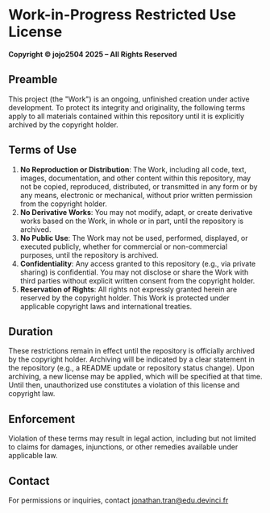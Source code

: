# Work-in-Progress Restricted Use License

**Copyright © jojo2504 2025 – All Rights Reserved**

## Preamble  
This project (the "Work") is an ongoing, unfinished creation under active development. To protect its integrity and originality, the following terms apply to all materials contained within this repository until it is explicitly archived by the copyright holder.

## Terms of Use  
1. **No Reproduction or Distribution**: The Work, including all code, text, images, documentation, and other content within this repository, may not be copied, reproduced, distributed, or transmitted in any form or by any means, electronic or mechanical, without prior written permission from the copyright holder.  
2. **No Derivative Works**: You may not modify, adapt, or create derivative works based on the Work, in whole or in part, until the repository is archived.  
3. **No Public Use**: The Work may not be used, performed, displayed, or executed publicly, whether for commercial or non-commercial purposes, until the repository is archived.  
4. **Confidentiality**: Any access granted to this repository (e.g., via private sharing) is confidential. You may not disclose or share the Work with third parties without explicit written consent from the copyright holder.  
5. **Reservation of Rights**: All rights not expressly granted herein are reserved by the copyright holder. This Work is protected under applicable copyright laws and international treaties.

## Duration  
These restrictions remain in effect until the repository is officially archived by the copyright holder. Archiving will be indicated by a clear statement in the repository (e.g., a README update or repository status change). Upon archiving, a new license may be applied, which will be specified at that time. Until then, unauthorized use constitutes a violation of this license and copyright law.

## Enforcement  
Violation of these terms may result in legal action, including but not limited to claims for damages, injunctions, or other remedies available under applicable law.

## Contact  
For permissions or inquiries, contact jonathan.tran@edu.devinci.fr

